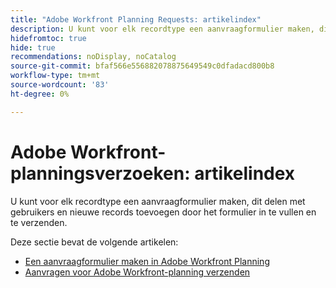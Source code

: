 ```yaml
---
title: "Adobe Workfront Planning Requests: artikelindex"
description: U kunt voor elk recordtype een aanvraagformulier maken, dit delen met gebruikers en nieuwe records toevoegen door het formulier in te vullen en te verzenden.
hidefromtoc: true
hide: true
recommendations: noDisplay, noCatalog
source-git-commit: bfaf566e556882078875649549c0dfadacd800b8
workflow-type: tm+mt
source-wordcount: '83'
ht-degree: 0%

---
```


# Adobe Workfront-planningsverzoeken: artikelindex

U kunt voor elk recordtype een aanvraagformulier maken, dit delen met gebruikers en nieuwe records toevoegen door het formulier in te vullen en te verzenden.

<!--update the metadata with real information when making this available in TOC and in the left nav-->

Deze sectie bevat de volgende artikelen:

* [Een aanvraagformulier maken in Adobe Workfront Planning](/help/quicksilver/planning/requests/create-request-form.md)
* [Aanvragen voor Adobe Workfront-planning verzenden](/help/quicksilver/planning/requests/submit-requests.md)